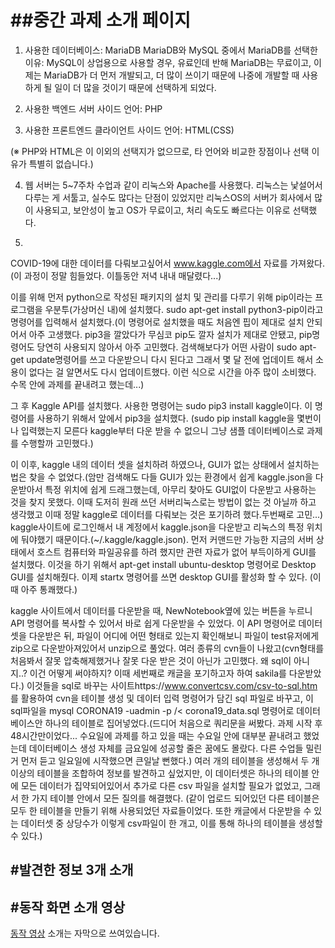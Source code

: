 <h1>##중간 과제 소개 페이지</h1>

1. 사용한 데이터베이스: MariaDB
        MariaDB와 MySQL 중에서 MariaDB를 선택한 이유:
        MySQL이 상업용으로 사용할 경우, 유료인데 반해 MariaDB는 무료이고, 이제는 MariaDB가 더 먼저 개발되고, 더 많이 쓰이기 때문에 나중에 개발할 때 사용하게 될 일이 더 많을 것이기 때문에 선택하게 되었다.

2. 사용한 백엔드 서버 사이드 언어: PHP

3. 사용한 프론트엔드 클라이언트 사이드 언어: HTML(CSS)

(※ PHP와 HTML은 이 이외의 선택지가 없으므로, 타 언어와 비교한 장점이나 선택 이유가 특별히 없습니다.)


4. 웹 서버는 5~7주차 수업과 같이 리눅스와 Apache를 사용했다. 리눅스는 낯설어서 다루는 게 서툴고, 실수도 많다는 단점이 있었지만 리눅스OS의 서버가 회사에서 많이 사용되고, 보안성이 높고 OS가 무료이고, 처리 속도도 빠르다는 이유로 선택했다. 


5.  
COVID-19에 대한 데이터를 다뤄보고싶어서 www.kaggle.com에서 자료를 가져왔다.(이 과정이 정말 힘들었다. 이틀동안 저녁 내내 매달렸다...)


이를 위해 먼저 python으로 작성된 패키지의 설치 및 관리를 다루기 위해 pip이라는 프로그램을 우분투(가상머신 내)에 설치했다. sudo apt-get install python3-pip이라고 명령어를 입력해서 설치했다.(이 명령어로 설치했을 때도 처음엔 핍이 제대로 설치 안되어서 아주 고생했다. pip3을 깔았다가 무심코 pip도 깔자 설치가 제대로 안됐고, pip명령어도 당연히 사용되지 않아서 아주 고민했다. 검색해보다가 어떤 사람이 sudo apt-get update명령어를 쓰고 다운받으니 다시 된다고 그래서 몇 달 전에 업데이트 해서 소용이 없다는 걸 알면서도 다시 업데이트했다. 이런 식으로 시간을 아주 많이 소비했다. 수목 안에 과제를 끝내려고 했는데...)

그 후 Kaggle API를 설치했다. 사용한 명령어는 sudo pip3 install kaggle이다. 이 명령어를 사용하기 위해서 앞에서 pip3을 설치했다. (sudo pip install kaggle을 몇번이나 입력했는지 모른다 kaggle부터 다운 받을 수 없으니 그냥 샘플 데이터베이스로 과제를 수행할까 고민했다.)

이 이후, kaggle 내의 데이터 셋을 설치하려 하였으나, GUI가 없는 상태에서 설치하는 법은 찾을 수 없었다.(암만 검색해도 다들 GUI가 있는 환경에서 쉽게 kaggle.json을 다운받아서 특정 위치에 쉽게 드래그했는데, 아무리 찾아도 GUI없이 다운받고 사용하는 것을 찾지 못했다. 이때 도저히 원래 쓰던 서버리눅스로는 방법이 없는 것 아닐까 하고 생각했고 이때 정말 kaggle로 데이터를 다뤄보는 것은 포기하려 했다.두번째로 고민...) kaggle사이트에 로그인해서 내 계정에서 kaggle.json을 다운받고 리눅스의 특정 위치에 둬야했기 때문이다.(~/.kaggle/kaggle.json). 먼저 커맨드만 가능한 지금의 서버 상태에서 호스트 컴퓨터와 파일공유를 하려 했지만 관련 자료가 없어 부득이하게 GUI를 설치했다. 이것을 하기 위해서 apt-get install ubuntu-desktop 명령어로 Desktop GUI를 설치해줬다.
이제 startx 명령어를 쓰면 desktop GUI를 활성화 할 수 있다. (이때 아주 통쾌했다.)

kaggle 사이트에서 데이터를 다운받을 때, NewNotebook옆에 있는 버튼을 누르니 API 명령어를 복사할 수 있어서 바로 쉽게 다운받을 수 있었다. 이 API 명령어로 데이터셋을 다운받은 뒤, 파일이 어디에 어떤 형태로 있는지 확인해보니 파일이 test유저에게 zip으로 다운받아져있어서 unzip으로 풀었다. 여러 종류의 cvn들이 나왔고(cvn형태를 처음봐서 잘못 압축해제했거나 잘못 다운 받은 것이 아닌가 고민했다. 왜 sql이 아니지..? 이건 어떻게 써야하지? 이때 세번째로 캐글을 포기하고자 하여 sakila를 다운받았다.) 이것들을 sql로 바꾸는 사이트https://www.convertcsv.com/csv-to-sql.htm 를 활용하여 cvn을  테이블 생성 및 데이터 입력 명령어가 담긴 sql 파일로 바꾸고, 이 sql파일을 mysql CORONA19 -uadmin -p /< corona19_data.sql 명령어로 데이터베이스안 하나의 테이블로 집어넣었다.(드디어 처음으로 쿼리문을 써봤다. 과제 시작 후 48시간만이었다... 수요일에 과제를 하고 있을 때는 수요일 안에 대부분 끝내려고 했었는데 데이터베이스 생성 자체를 금요일에 성공할 줄은 꿈에도 몰랐다. 다른 수업들 밀린거 먼저 듣고 일요일에 시작했으면 큰일날 뻔했다.)
여러 개의 테이블을 생성해서 두 개 이상의 테이블을 조합하여 정보를 발견하고 싶었지만, 이 데이터셋은 하나의 테이블 안에 모든 데이터가 집약되어있어서 추가로 다른 csv 파일을 설치할 필요가 없었고, 그래서 한 가지 테이블 안에서 모든 질의를 해결했다. (같이 업로드 되어있던 다른 테이블은 모두 한 테이블을 만들기 위해 사용되었던 자료들이었다. 또한 캐글에서 다운받을 수 있는 데이터셋 중 상당수가 이렇게 csv파일이 한 개고, 이를 통해 하나의 테이블을 생성할 수 있다.)

<h2>#발견한 정보 3개 소개</h2>

<h2>#동작 화면 소개 영상</h2>
<a href="">동작 영상</a>
소개는 자막으로 쓰여있습니다.